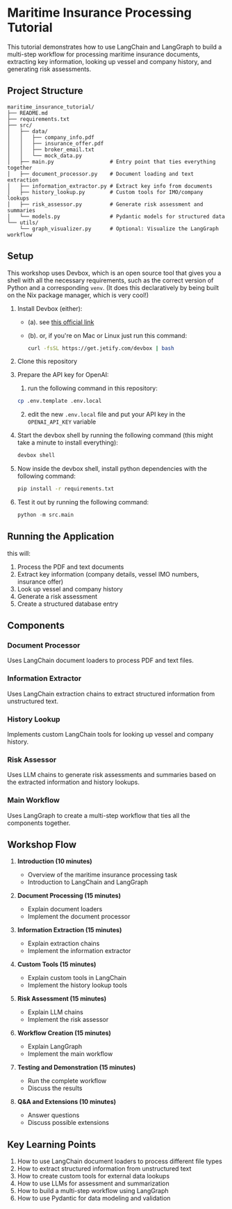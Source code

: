 # Maritime Insurance Processing Tutorial

This tutorial demonstrates how to use LangChain and LangGraph to build a multi-step workflow for processing maritime insurance documents, extracting key information, looking up vessel and company history, and generating risk assessments.

## Project Structure

```
maritime_insurance_tutorial/
├── README.md
├── requirements.txt
├── src/
│   ├── data/
│   │   ├── company_info.pdf
│   │   ├── insurance_offer.pdf
│   │   ├── broker_email.txt
│   │   └── mock_data.py
│   ├── main.py                  # Entry point that ties everything together
│   ├── document_processor.py    # Document loading and text extraction
│   ├── information_extractor.py # Extract key info from documents
│   ├── history_lookup.py        # Custom tools for IMO/company lookups
│   ├── risk_assessor.py         # Generate risk assessment and summaries
│   └── models.py                # Pydantic models for structured data
└── utils/
    └── graph_visualizer.py      # Optional: Visualize the LangGraph workflow
```

## Setup

This workshop uses Devbox, which is an open source tool that gives you a shell with all the necessary requirements, such
as the correct version of Python and a corresponding `venv`. (It does this declaratively by being built on the Nix package
manager, which is very cool!)

1. Install Devbox (either):

   - (a). see [this official link](https://www.jetify.com/docs/devbox/installing_devbox)
   - (b). or, if you're on Mac or Linux just run this command:

     ```bash
     curl -fsSL https://get.jetify.com/devbox | bash
     ```

2. Clone this repository

3. Prepare the API key for OpenAI:

   1. run the following command in this repository:

   ```bash
   cp .env.template .env.local
   ```

   2. edit the new `.env.local` file and put your API key in the `OPENAI_API_KEY` variable

4. Start the devbox shell by running the following command (this might take a minute to install everything):

   ```bash
   devbox shell
   ```

5. Now inside the devbox shell, install python dependencies with the following command:

   ```bash
   pip install -r requirements.txt
   ```

6. Test it out by running the following command:

   ```python
   python -m src.main
   ```

## Running the Application

this will:

1. Process the PDF and text documents
2. Extract key information (company details, vessel IMO numbers, insurance offer)
3. Look up vessel and company history
4. Generate a risk assessment
5. Create a structured database entry

## Components

### Document Processor

Uses LangChain document loaders to process PDF and text files.

### Information Extractor

Uses LangChain extraction chains to extract structured information from unstructured text.

### History Lookup

Implements custom LangChain tools for looking up vessel and company history.

### Risk Assessor

Uses LLM chains to generate risk assessments and summaries based on the extracted information and history lookups.

### Main Workflow

Uses LangGraph to create a multi-step workflow that ties all the components together.

## Workshop Flow

1. **Introduction (10 minutes)**

   - Overview of the maritime insurance processing task
   - Introduction to LangChain and LangGraph

2. **Document Processing (15 minutes)**

   - Explain document loaders
   - Implement the document processor

3. **Information Extraction (15 minutes)**

   - Explain extraction chains
   - Implement the information extractor

4. **Custom Tools (15 minutes)**

   - Explain custom tools in LangChain
   - Implement the history lookup tools

5. **Risk Assessment (15 minutes)**

   - Explain LLM chains
   - Implement the risk assessor

6. **Workflow Creation (15 minutes)**

   - Explain LangGraph
   - Implement the main workflow

7. **Testing and Demonstration (15 minutes)**

   - Run the complete workflow
   - Discuss the results

8. **Q&A and Extensions (10 minutes)**
   - Answer questions
   - Discuss possible extensions

## Key Learning Points

1. How to use LangChain document loaders to process different file types
2. How to extract structured information from unstructured text
3. How to create custom tools for external data lookups
4. How to use LLMs for assessment and summarization
5. How to build a multi-step workflow using LangGraph
6. How to use Pydantic for data modeling and validation
